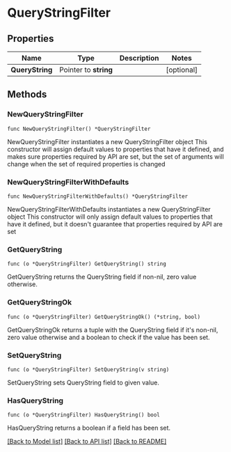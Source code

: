 # QueryStringFilter

## Properties

Name | Type | Description | Notes
------------ | ------------- | ------------- | -------------
**QueryString** | Pointer to **string** |  | [optional] 

## Methods

### NewQueryStringFilter

`func NewQueryStringFilter() *QueryStringFilter`

NewQueryStringFilter instantiates a new QueryStringFilter object
This constructor will assign default values to properties that have it defined,
and makes sure properties required by API are set, but the set of arguments
will change when the set of required properties is changed

### NewQueryStringFilterWithDefaults

`func NewQueryStringFilterWithDefaults() *QueryStringFilter`

NewQueryStringFilterWithDefaults instantiates a new QueryStringFilter object
This constructor will only assign default values to properties that have it defined,
but it doesn't guarantee that properties required by API are set

### GetQueryString

`func (o *QueryStringFilter) GetQueryString() string`

GetQueryString returns the QueryString field if non-nil, zero value otherwise.

### GetQueryStringOk

`func (o *QueryStringFilter) GetQueryStringOk() (*string, bool)`

GetQueryStringOk returns a tuple with the QueryString field if it's non-nil, zero value otherwise
and a boolean to check if the value has been set.

### SetQueryString

`func (o *QueryStringFilter) SetQueryString(v string)`

SetQueryString sets QueryString field to given value.

### HasQueryString

`func (o *QueryStringFilter) HasQueryString() bool`

HasQueryString returns a boolean if a field has been set.


[[Back to Model list]](../README.md#documentation-for-models) [[Back to API list]](../README.md#documentation-for-api-endpoints) [[Back to README]](../README.md)


